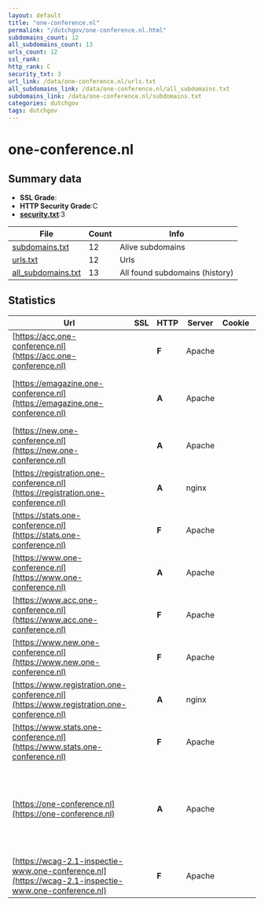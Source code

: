 ```yaml
---
layout: default
title: "one-conference.nl"
permalink: "/dutchgov/one-conference.nl.html"
subdomains_count: 12
all_subdomains_count: 13
urls_count: 12
ssl_rank: 
http_rank: C
security_txt: 3
url_link: /data/one-conference.nl/urls.txt
all_subdomains_link: /data/one-conference.nl/all_subdomains.txt
subdomains_link: /data/one-conference.nl/subdomains.txt
categories: dutchgov
tags: dutchgov
---
```



# one-conference.nl
## Summary data


 - **SSL Grade**:
 - **HTTP Security Grade**:C
 - **[security.txt](https://www.digitaleoverheid.nl/nieuws/standaard-security-txt-nu-verplicht-voor-overheid/)**:3


| File       | Count | Info |
|------------|-------|------|
|[subdomains.txt](/DutchGovScope/data/one-conference.nl/subdomains.txt)|12|Alive subdomains|
|[urls.txt](/DutchGovScope/data/one-conference.nl/urls.txt)|12|Urls|
|[all_subdomains.txt](/DutchGovScope/data/one-conference.nl/all_subdomains.txt)|13|All found subdomains (history)|


## Statistics


| Url | SSL | HTTP | Server | Cookie | HSTS | CORS | CTO | CSP | XFO | XXP | RP |FP| Tech |Title |
|--------|-------|-------|------|------|------|------|------|------|------|------|------|------|------|------|
|[https://acc.one-conference.nl](https://acc.one-conference.nl)| | **F**|Apache| | | | | | | | :white_check_mark: | |Apache HTTP Server HSTS||
|[https://emagazine.one-conference.nl](https://emagazine.one-conference.nl)| | **A**|Apache| |:white_check_mark: | | |:warning: | :white_check_mark: | :white_check_mark: | :white_check_mark: | |Apache HTTP Server Bootstrap HSTS|One Magazine|
|[https://new.one-conference.nl](https://new.one-conference.nl)| | **A**|Apache| |:white_check_mark: | | | :white_check_mark:| :white_check_mark: | :white_check_mark: | :white_check_mark: | |Apache HTTP Server HSTS||
|[https://registration.one-conference.nl](https://registration.one-conference.nl)| | **A**|nginx| |:white_check_mark: | :warning:| |:warning: | :white_check_mark: | :white_check_mark: | :white_check_mark: | |HSTS Nginx Plesk||
|[https://stats.one-conference.nl](https://stats.one-conference.nl)| | **F**|Apache| | | | | | | | :white_check_mark: | |Apache HTTP Server HSTS||
|[https://www.one-conference.nl](https://www.one-conference.nl)| | **A**|Apache| |:white_check_mark: | | | :white_check_mark:| :white_check_mark: | :white_check_mark: | :white_check_mark: | |Apache HTTP Server HSTS||
|[https://www.acc.one-conference.nl](https://www.acc.one-conference.nl)| | **F**|Apache| | | | | | | | :white_check_mark: | |Apache HTTP Server HSTS||
|[https://www.new.one-conference.nl](https://www.new.one-conference.nl)| | **F**|Apache| | | | | | | | :white_check_mark: | |Apache HTTP Server HSTS|301 Moved Perman...|
|[https://www.registration.one-conference.nl](https://www.registration.one-conference.nl)| | **A**|nginx| |:white_check_mark: | :warning:| |:warning: | :white_check_mark: | :white_check_mark: | :white_check_mark: | |HSTS Nginx Plesk||
|[https://www.stats.one-conference.nl](https://www.stats.one-conference.nl)| | **F**|Apache| | | | | | | | :white_check_mark: | |Apache HTTP Server HSTS||
|[https://one-conference.nl](https://one-conference.nl)| | **A**|Apache| |:white_check_mark: | | | :white_check_mark:| :white_check_mark: | :white_check_mark: | :white_check_mark: | |Apache HTTP Server HSTS MySQL PHP WordPress Yoast SEO:21.0|Home - One Confe...|
|[https://wcag-2.1-inspectie-www.one-conference.nl](https://wcag-2.1-inspectie-www.one-conference.nl)| | **F**|Apache| | | | | | | | :white_check_mark: | |Apache HTTP Server HSTS||

